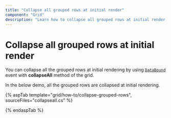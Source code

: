 ```yaml
---
title: "Collapse all grouped rows at initial render"
component: "Grid"
description: "Learn how to collapse all grouped rows at initial render."
---
```


# Collapse all grouped rows at initial render

You can collapse all the grouped rows at initial rendering by using [`DataBound`](https://help.syncfusion.com/cr/cref_files/aspnetcore-js2/Syncfusion.EJ2~Syncfusion.EJ2.Grids.Grid~DataBound.html) event with **collapseAll** method of the grid.

In the below demo, all the grouped rows are collapsed at initial rendering.

{% aspTab template="grid/how-to/collapse-grouped-rows", sourceFiles="collapseall.cs" %}

{% endaspTab %}
